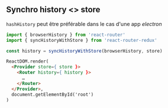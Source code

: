 ## Synchro history <> store

`hashHistory` peut être préférable dans le cas d'une app *electron*
```js
import { browserHistory } from 'react-router'
import { syncHistoryWithStore } from 'react-router-redux'

const history = syncHistoryWithStore(browserHistory, store)
```

```html
ReactDOM.render(
  <Provider store={ store }>
    <Router history={ history }>
      …
    </Router>
  </Provider>,
  document.getElementById('root')
)
```
